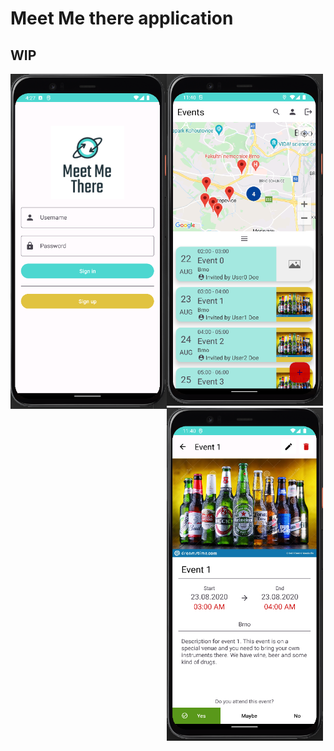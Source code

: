 # Meet Me there application

## WIP

<img style="float: left;" src="img/intro_app.png" width="250"/>
<img style="float: center;" src="img/event_list.png" width="250"/>
<img src="img/event_detail.png" width="250"/>